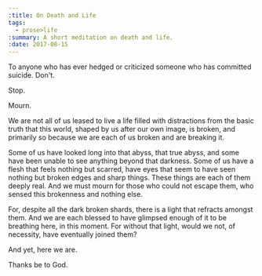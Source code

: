 ```yaml
---
:title: On Death and Life
tags:
  - prose>life
:summary: A short meditation on death and life.
:date: 2017-08-15
---
```

To anyone who has ever hedged or criticized someone who has committed suicide. Don't.

Stop.

Mourn.

We are not all of us leased to live a life filled with distractions from the basic truth that this world, shaped by us after our own image, is broken, and primarily so because we are each of us broken and are breaking it.

Some of us have looked long into that abyss, that true abyss, and some have been unable to see anything beyond that darkness. Some of us have a flesh that feels nothing but scarred, have eyes that seem to have seen nothing but broken edges and sharp things. These things are each of them deeply real. And we must mourn for those who could not escape them, who sensed this brokenness and nothing else.

For, despite all the dark broken shards, there is a light that refracts amongst them. And we are each blessed to have glimpsed enough of it to be breathing here, in this moment. For without that light, would we not, of necessity, have eventually joined them?

And yet, here we are.

Thanks be to God.
